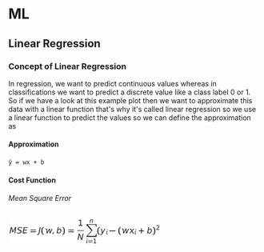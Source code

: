 # ML
## Linear Regression
### Concept of Linear Regression
<p>
    In regression, we want to predict continuous values whereas in classifications we want to predict a discrete value like a class label 0 or      1. So if we have a look at this example plot then we want to approximate this data with a linear function that's why it's called linear regression so we use a linear function to predict the values so we can define the approximation as 
</p><h4>Approximation</h4>
    
    ŷ = wx + b
    
<h4>Cost Function</h4>
<h6>Mean Square Error</h6>

![This is a alt text.](/linear_regression/mse.jpg "This is a sample image.")